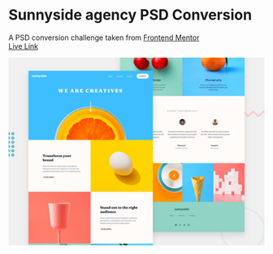 # Sunnyside agency PSD Conversion
A PSD conversion challenge taken from [Frontend Mentor](https://www.frontendmentor.io/home)\
[Live Link](https://mellow-mousse-af7f69.netlify.app/)

![Design preview for the Sunnyside agency landing page coding challenge](./design/desktop-preview.jpg)


